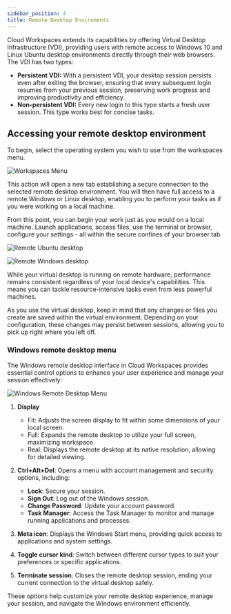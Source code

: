 ```yaml
---
sidebar_position: 4
title: Remote Desktop Enviroments
---
```



Cloud Workspaces extends its capabilities by offering Virtual Desktop Infrastructure (VDI), providing users with remote access to Windows 10 and Linux Ubuntu desktop environments directly through their web browsers. The VDI has two types:

- **Persistent VDI:** With a persistent VDI, your desktop session persists even after exiting the browser, ensuring that every subsequent login resumes from your previous session, preserving work progress and improving productivity and efficiency. 
- **Non-persistent VDI:** Every new login to this type starts a fresh user session. This type works best for concise tasks. 

## Accessing your remote desktop environment

To begin, select the operating system you wish to use from the workspaces menu.

![Workspaces Menu](/img/workspaces/workpsace-screen.png)

This action will open a new tab establishing a secure connection to the selected remote desktop environment. You will then have full access to a remote Windows or Linux desktop, enabling you to perform your tasks as if you were working on a local machine.

From this point, you can begin your work just as you would on a local machine. Launch applications, access files, use the terminal or browser, configure your settings - all within the secure confines of your browser tab.

![Remote Ubuntu desktop](/img/workspaces/ubuntu-screen.png)

![Remote Windows desktop](/img/workspaces/windows-screen.png)

While your virtual desktop is running on remote hardware, performance remains consistent regardless of your local device's capabilities. This means you can tackle resource-intensive tasks even from less powerful machines.

As you use the virtual desktop, keep in mind that any changes or files you create are saved within the virtual environment. Depending on your configuration, these changes may persist between sessions, allowing you to pick up right where you left off.

### Windows remote desktop menu

The Windows remote desktop interface in Cloud Workspaces provides essential control options to enhance your user experience and manage your session effectively:

![Windows Remote Desktop Menu](/img/workspaces/windows-menu.png)

1. **Display**
   - Fit: Adjusts the screen display to fit within some dimensions of your local screen.
   - Full: Expands the remote desktop to utilize your full screen, maximizing workspace.
   - Real: Displays the remote desktop at its native resolution, allowing for detailed viewing.

2. **Ctrl+Alt+Del**: Opens a menu with account management and security options, including:
   - **Lock**: Secure your session.
   - **Sign Out**: Log out of the Windows session.
   - **Change Password**: Update your account password.
   - **Task Manager**: Access the Task Manager to monitor and manage running applications and processes.

3. **Meta icon**: Displays the Windows Start menu, providing quick access to applications and system settings.

4. **Toggle cursor kind**: Switch between different cursor types to suit your preferences or specific applications.

5. **Terminate session**: Closes the remote desktop session, ending your current connection to the virtual desktop safely.

These options help customize your remote desktop experience, manage your session, and navigate the Windows environment efficiently.